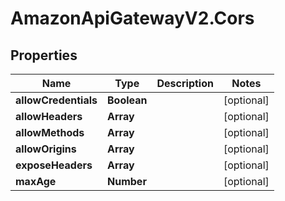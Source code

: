 # AmazonApiGatewayV2.Cors

## Properties

Name | Type | Description | Notes
------------ | ------------- | ------------- | -------------
**allowCredentials** | **Boolean** |  | [optional] 
**allowHeaders** | **Array** |  | [optional] 
**allowMethods** | **Array** |  | [optional] 
**allowOrigins** | **Array** |  | [optional] 
**exposeHeaders** | **Array** |  | [optional] 
**maxAge** | **Number** |  | [optional] 


